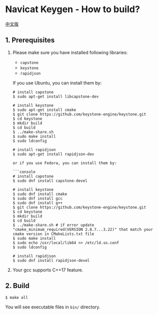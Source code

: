 # Navicat Keygen - How to build?

[中文版](how-to-build.zh-CN.md)

## 1. Prerequisites

1. Please make sure you have installed following libraries:

   * `capstone`
   * `keystone`
   * `rapidjson`

   If you use Ubuntu, you can install them by:

   ```console
   # install capstone
   $ sudo apt-get install libcapstone-dev

   # install keystone
   $ sudo apt-get install cmake
   $ git clone https://github.com/keystone-engine/keystone.git
   $ cd keystone
   $ mkdir build
   $ cd build
   $ ../make-share.sh
   $ sudo make install
   $ sudo ldconfig

   # install rapidjson
   $ sudo apt-get install rapidjson-dev

   or if you use Fedora, you can install them by:

   ```console
   # install capstone
   $ sudo dnf install capstone-devel

   # install keystone
   $ sudo dnf install cmake
   $ sudo dnf install gcc
   $ sudo dnf install g++
   $ git clone https://github.com/keystone-engine/keystone.git
   $ cd keystone
   $ mkdir build
   $ cd build
   $ ../make-share.sh # if error update "cmake_minimum_required(VERSION 2.8.7...3.22)" that match your cmake version in CMakeLists.txt file
   $ sudo make install
   $ sudo echo /usr/local/lib64 >> /etc/ld.so.conf
   $ sudo ldconfig

   # install rapidjson
   $ sudo dnf install rapidjson-devel
   ```

2. Your gcc supports C++17 feature.

## 2. Build

```console
$ make all
```

You will see executable files in `bin/` directory. 
